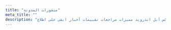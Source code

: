 ```yaml
---
title: "منشورات المدونة"
meta_title: ""
description: "كل المنشورات التقنية علوم الكمبيوتر التطبيقات الأمن السيبراني برامج زيادة الإنتاجية وندوز لينكس أبل اندرويد مميزات مراجعات تقييمات أخبار ابقى على اطلاع "
---
```

